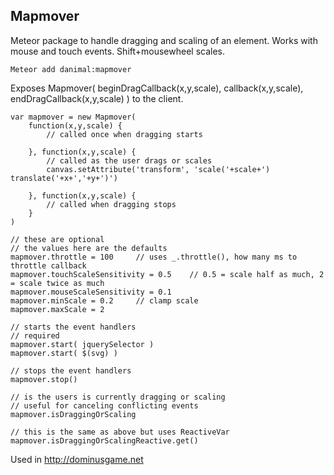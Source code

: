 Mapmover
---

Meteor package to handle dragging and scaling of an element.  Works with mouse and touch events.  Shift+mousewheel scales.

    Meteor add danimal:mapmover

Exposes Mapmover( beginDragCallback(x,y,scale), callback(x,y,scale), endDragCallback(x,y,scale) ) to the client.

    var mapmover = new Mapmover(
        function(x,y,scale) {
            // called once when dragging starts

        }, function(x,y,scale) {
            // called as the user drags or scales
            canvas.setAttribute('transform', 'scale('+scale+') translate('+x+','+y+')')

        }, function(x,y,scale) {
            // called when dragging stops
        }
    )

    // these are optional
    // the values here are the defaults
    mapmover.throttle = 100     // uses _.throttle(), how many ms to throttle callback
    mapmover.touchScaleSensitivity = 0.5    // 0.5 = scale half as much, 2 = scale twice as much
    mapmover.mouseScaleSensitivity = 0.1
    mapmover.minScale = 0.2     // clamp scale
    mapmover.maxScale = 2

    // starts the event handlers
    // required
    mapmover.start( jquerySelector )
    mapmover.start( $(svg) )

    // stops the event handlers
    mapmover.stop()

    // is the users is currently dragging or scaling
    // useful for canceling conflicting events
    mapmover.isDraggingOrScaling

    // this is the same as above but uses ReactiveVar
    mapmover.isDraggingOrScalingReactive.get()



Used in http://dominusgame.net
